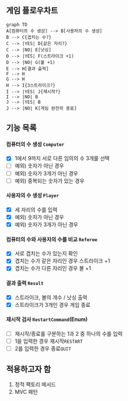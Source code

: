## 게임 플로우차트

```mermaid
graph TD
A[컴퓨터의 수 생성] --> B[사용자의 수 생성]
B --> C{겹치는 수?}
C --> |YES| D{같은 자리?}
C --> |NO| E[낫싱]
D --> |YES| F(스트라이크 +1)
D --> |NO| G(볼 +1)
E --> H[결과 출력]
F --> H 
G --> H
H --> I{3스트라이크?}
I --> |YES| J{재시작?}
I --> |NO| B
J --> |YES| B
J --> |NO| K[게임 완전히 종료]
```

## 기능 목록

#### 컴퓨터의 수 생성 `Computer`

- [x] 1에서 9까지 서로 다른 임의의 수 3개를 선택
- [ ] 예외) 숫자가 아닌 경우
- [ ] 예외) 숫자가 3개가 아닌 경우
- [ ] 예외) 중복되는 숫자가 있는 경우

#### 사용자의 수 생성 `Player`

- [x] 세 자리의 수를 입력
- [x] 예외) 숫자가 아닌 경우
- [x] 예외) 숫자가 3개가 아닌 경우

#### 컴퓨터의 수와 사용자의 수를 비교 `Referee`

- [x] 서로 겹치는 수가 있는지 확인
- [x] 겹치는 수가 같은 자리인 경우 스트라이크 +1
- [x] 겹치는 수가 다른 자리인 경우 볼 +1

#### 결과 출력 `Result`

- [x] 스트라이크, 볼의 개수 / 낫싱 출력
- [x] 스트라이크가 3개인 경우 게임 종료 

#### 재시작 검사 `RestartCommand`(Enum)

- [ ] 재시작/종료를 구분하는 1과 2 중 하나의 수를 입력
- [ ] 1을 입력한 경우 재시작`RESTART`
- [ ] 2를 입력한 경우 종료`QUIT`

## 적용하고자 함

1. 정적 팩토리 메서드
2. MVC 패턴